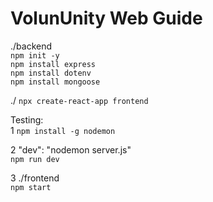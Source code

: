 # VolunUnity Web Guide
./backend  
`npm init -y`  
`npm install express`  
`npm install dotenv`  
`npm install mongoose`

./
`npx create-react-app frontend`

Testing:   
1 `npm install -g nodemon`

2 "dev": "nodemon server.js"  
`npm run dev`

3 ./frontend  
`npm start`

